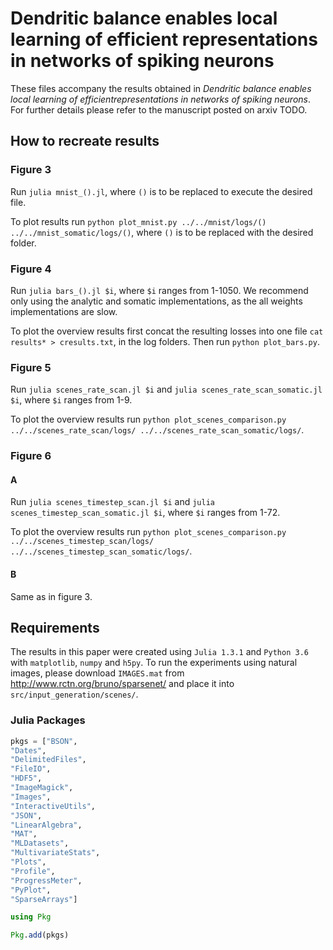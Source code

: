 # Dendritic balance enables local learning of efficient representations in networks of spiking neurons

These files accompany the results obtained in *Dendritic balance enables local learning of efficientrepresentations in networks of spiking neurons*. For further details please refer to the manuscript posted on arxiv TODO.

## How to recreate results

### Figure 3

Run `julia mnist_().jl`, where `()` is to be replaced to execute the desired file.

To plot results run `python plot_mnist.py ../../mnist/logs/() ../../mnist_somatic/logs/()`, where `()` is to be replaced with the desired folder.

### Figure 4

Run `julia bars_().jl $i`, where `$i` ranges from 1-1050. We recommend only using the analytic and somatic implementations, as the all weights implementations are slow.

To plot the overview results first concat the resulting losses into one file `cat results* > cresults.txt`, in the log folders.
Then run `python plot_bars.py`.

### Figure 5

Run `julia scenes_rate_scan.jl $i` and `julia scenes_rate_scan_somatic.jl $i`, where `$i` ranges from 1-9.

To plot the overview results run `python plot_scenes_comparison.py ../../scenes_rate_scan/logs/ ../../scenes_rate_scan_somatic/logs/`.

### Figure 6

#### A

Run `julia scenes_timestep_scan.jl $i` and `julia scenes_timestep_scan_somatic.jl $i`, where `$i` ranges from 1-72.

To plot the overview results run `python plot_scenes_comparison.py ../../scenes_timestep_scan/logs/ ../../scenes_timestep_scan_somatic/logs/`.

#### B

Same as in figure 3.

## Requirements

The results in this paper were created using `Julia 1.3.1` and `Python 3.6` with `matplotlib`, `numpy` and `h5py`.
To run the experiments using natural images, please download `IMAGES.mat` from http://www.rctn.org/bruno/sparsenet/ and place it into `src/input_generation/scenes/`.

### Julia Packages

```julia
pkgs = ["BSON",
"Dates",
"DelimitedFiles",
"FileIO",
"HDF5",
"ImageMagick",
"Images",
"InteractiveUtils",
"JSON",
"LinearAlgebra",
"MAT",
"MLDatasets",
"MultivariateStats",
"Plots",
"Profile",
"ProgressMeter",
"PyPlot",
"SparseArrays"]

using Pkg

Pkg.add(pkgs)
```
